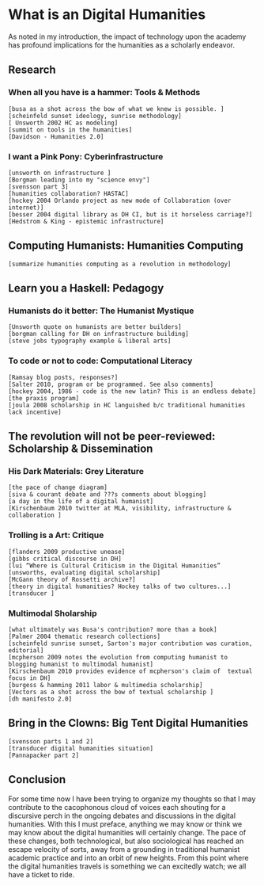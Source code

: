 # What is an Digital Humanities

As noted in my introduction, the impact of technology upon the academy has profound implications for the humanities as a scholarly endeavor.  


## Research

### When all you have is a hammer: Tools & Methods
	[busa as a shot across the bow of what we knew is possible. ] 
	[scheinfeld sunset ideology, sunrise methodology]
	[ Unsworth 2002 HC as modeling]
	[summit on tools in the humanities]
	[Davidson - Humanities 2.0]
	
### I want a Pink Pony: Cyberinfrastructure
	[unsworth on infrastructure ]
	[Borgman leading into my "science envy"]
	[svensson part 3]
	[humanities collaboration? HASTAC]
	[hockey 2004 Orlando project as new mode of Collaboration (over internet)]
	[besser 2004 digital library as DH CI, but is it horseless carriage?]
	[Hedstrom & King - epistemic infrastructure]
	

## Computing Humanists: Humanities Computing
	[summarize humanities computing as a revolution in methodology] 

## Learn you a Haskell: Pedagogy

### Humanists do it better: The Humanist Mystique
	[Unsworth quote on humanists are better builders]
	[borgman calling for DH on infrastructure building]
	[steve jobs typography example & liberal arts]

### To code or not to code: Computational Literacy
	[Ramsay blog posts, responses?]
	[Salter 2010, program or be programmed. See also comments]
	[hockey 2004, 1986 - code is the new latin? This is an endless debate]
	[the praxis program]
	[joula 2008 scholarship in HC languished b/c traditional humanities lack incentive]

## The revolution will not be peer-reviewed: Scholarship & Dissemination

### His Dark Materials: Grey Literature
	[the pace of change diagram]
	[siva & courant debate and ???s comments about blogging]
	[a day in the life of a digital humanist] 
	[Kirschenbaum 2010 twitter at MLA, visibility, infrastructure & collaboration ]
	

### Trolling is a Art: Critique
	[flanders 2009 productive unease]
	[gibbs critical discourse in DH]
	[lui “Where is Cultural Criticism in the Digital Humanities”
	[unsworths, evaluating digital scholarship]
	[McGann theory of Rossetti archive?]
	[theory in digital humanities? Hockey talks of two cultures...]
	[transducer ]

### Multimodal Sholarship
	[what ultimately was Busa's contribution? more than a book]
	[Palmer 2004 thematic research collections]
	[scheinfeld sunrise sunset, Sarton's major contribution was curation, editorial]
	[mcpherson 2009 notes the evolution from computing humanist to blogging humanist to multimodal humanist]
	[Kirschenbaum 2010 provides evidence of mcpherson's claim of  textual focus in DH]
	[burgess & hamming 2011 labor & multimedia scholarship]
	[Vectors as a shot across the bow of textual scholarship ]
	[dh manifesto 2.0] 
	

## Bring in the Clowns: Big Tent Digital Humanities
	[svensson parts 1 and 2]
	[transducer digital humanities situation]
	[Pannapacker part 2]

## Conclusion

For some time now I have been trying to organize my thoughts so that I may contribute to the cacophonous cloud of voices each shouting for a discursive perch in the ongoing debates and discussions in the digital humanities. With this I must preface, anything we may know or think we may know about the digital humanities will certainly change. The pace of these changes, both technological, but also sociological has reached an escape velocity of sorts, away from a grounding in traditional humanist academic practice and into an orbit of new heights. From this point where the digital humanities travels is something we can excitedly watch; we all have a ticket to ride.
















